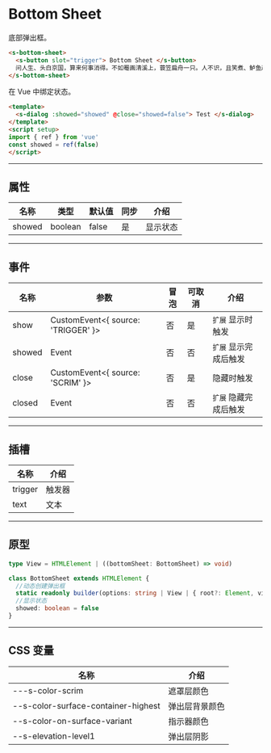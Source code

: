 # Bottom Sheet

底部弹出框。

```html preview
<s-bottom-sheet>
  <s-button slot="trigger"> Bottom Sheet </s-button>
  问人生、头白京国，算来何事消得。不如罨画清溪上，蓑笠扁舟一只。人不识，且笑煮、鲈鱼趁著莼丝碧。无端酸鼻，向岐路消魂，征轮驿骑，断雁西风急。 英雄辈，事业东西南北。临风因甚泣。酬知有愿频挥手，零雨凄其此日。休太息，须信道、诸公衮衮皆虚掷。年来踪迹。有多少雄心，几翻恶梦，泪点霜华织。
</s-bottom-sheet>
```

在 Vue 中绑定状态。

```html
<template>
  <s-dialog :showed="showed" @close="showed=false"> Test </s-dialog>
</template>
<script setup>
import { ref } from 'vue'
const showed = ref(false)
</script>
```

---

## 属性

| 名称   | 类型     | 默认值 | 同步 | 介绍    |
| ------ | ------- | ------ | --- | ------- |
| showed | boolean | false  | 是  | 显示状态 |

---

## 事件

| 名称   | 参数                                | 冒泡 | 可取消 | 介绍                |
| ------ |----------------------------------- |------|------ |-------------------- |
| show   | CustomEvent<{ source: 'TRIGGER' }> | 否   | 是    | `扩展` 显示时触发     |
| showed | Event                              | 否   | 否    | `扩展` 显示完成后触发 |
| close  | CustomEvent<{ source: 'SCRIM' }>   | 否   | 是    | 隐藏时触发           |
| closed | Event                              | 否   | 否    | `扩展` 隐藏完成后触发 |

---

## 插槽

| 名称    | 介绍     |
| ------- | ------- |
| trigger | 触发器   |
| text    | 文本     |

---

## 原型

```ts
type View = HTMLElement | ((bottomSheet: BottomSheet) => void)

class BottomSheet extends HTMLElement {
  //动态创建弹出框
  static readonly builder(options: string | View | { root?: Element, view: View }): BottomSheet
  //显示状态
  showed: boolean = false
} 
```

---

## CSS 变量

| 名称                                | 介绍           |
| ----------------------------------- | ------------- |
| ---s-color-scrim                    | 遮罩层颜色     |
| --s-color-surface-container-highest | 弹出层背景颜色 |
| --s-color-on-surface-variant        | 指示器颜色     |
| --s-elevation-level1                | 弹出层阴影     |